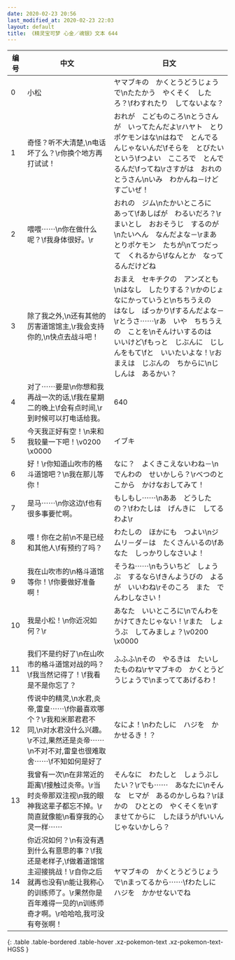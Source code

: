 ```yaml
---
date: 2020-02-23 20:56
last_modified_at: 2020-02-23 22:03
layout: default
title: 《精灵宝可梦 心金／魂银》文本 644
---
```

| 编号 | 中文 | 日文 |
| ---- | ---- | ---- |
| 0 | 小松 | ヤマブキの　かくとうどうじょうで\nたたかう　やくそく　したろ？\fわすれたり　してないよな？ |
| 1 | 奇怪？听不大清楚,\n电话坏了么？\r你换个地方再打试试！ | おれが　こどものころ\nとうさんが　いってたんだよ\rハヤト　とりポケモンはな\nはねで　とんでるんじゃないんだ\fそらを　とびたい　という\fつよい　こころで　とんでるんだ\fってね\rさすがは　おれの　とうさん\nいみ　わかんね－けど　すごいぜ！ |
| 2 | 喂喂⋯⋯\n你在做什么呢？\f我身体很好。\r | おれの　ジム\nたかいところに　あって\fあしばが　わるいだろ？\rまいとし　おおそうじ　するのが\nたいへん　なんだよな－\rまあ　とりポケモン　たちが\nてつだって　くれるから\fなんとか　なってるんだけどね |
| 3 | 除了我之外,\n还有其他的厉害道馆馆主,\r我会支持你的,\n快点去战斗吧！ | おまえ　セキチクの　アンズとも\nはなし　したりする？\rかのじょ　なにかっていうと\nちちうえの　はなし　ばっかり\fするんだよな－\rとうさ⋯⋯\rあ　いや　ちちうえの　ことを\nそんけいするのは　いいけど\fもっと　じぶんに　じしんをもて\fと　いいたいよな！\rおまえは　じぶんの　ちからに\nじしんは　あるかい？ |
| 4 | 对了⋯⋯要是\n你想和我再战一次的话,\f我在星期二的晚上\f会有点时间,\r到时候可以打电话给我。 | 640 |
| 5 | 今天我正好有空！\n来和我较量一下吧！\v0200　\x0000 | イブキ |
| 6 | 好！\r你知道山吹市的格斗道馆吧？\n我在那儿等你！ | なに？　よくきこえないわね－\nでんわの　せいかしら？\rべつのとこから　かけなおしてみて！ |
| 7 | 是马⋯⋯\n你这边\f也有很多事要忙啊。 | もしもし⋯⋯\nああ　どうしたの？\fわたしは　げんきに　してるわよ\r |
| 8 | 喂！你在之前\n不是已经和其他人\f有预约了吗？ | わたしの　ほかにも　つよい\nジムリ－ダ－は　たくさんいるの\fあなた　しっかりしなさいよ！ |
| 9 | 我在山吹市的\n格斗道馆等你！\f你要做好准备啊！ | そうね⋯⋯\nもういちど　しょうぶ　するなら\fきんようびの　よるが　いいわね\rそのころ　また　でんわしなさい！ |
| 10 | 我是小松！\n你近况如何？\r | あなた　いいところに\nでんわを　かけてきたじゃない！\rまた　しょうぶ　してみましょ？\v0200　\x0000 |
| 11 | 我们不是约好了\n在山吹市的格斗道馆对战的吗？\f我当然记得了！\f我看是不是你忘了？ | ふふふ\nその　やるきは　たいしたものね\rヤマブキの　かくとうどうじょうで\nまっててあげるわ！ |
| 12 | 传说中的精灵,\n水君,炎帝,雷皇⋯⋯\f你最喜欢哪个？\r我和米那君君不同,\n对水君没什么兴趣。\r不过,果然还是炎帝⋯⋯\n不对不对,雷皇也很难取舍⋯⋯\f不知如何是好了 | なによ！\nわたしに　ハジを　かかせるき！？ |
| 13 | 我曾有一次\n在非常近的距离\f接触过炎帝。\r当时炎帝那双注视\n我的眼神我这辈子都忘不掉。\r简直就像能\n看穿我的心灵一样⋯⋯ | そんなに　わたしと　しょうぶしたい？\rでも⋯⋯　あなたに\nそんな　ヒマが　あるのかしらね？\rほかの　ひととの　やくそくを\nすませてからに　したほうが\fいいんじゃないかしら？ |
| 14 | 你近况如何？\n有没有遇到什么有意思的事？\f我还是老样子,\f做着道馆馆主迎接挑战！\r自你之后就再也没有\n能让我称心的训练师了。\r果然你是百年难得一见的\n训练师奇才啊。\r哈哈哈,我可没有夸张啊！ | ヤマブキの　かくとうどうじょうで\nまってるから⋯⋯\fわたしに　ハジを　かかせないでね |
{: .table .table-bordered .table-hover .xz-pokemon-text .xz-pokemon-text-HGSS }